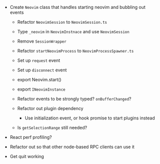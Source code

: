 - Create `Neovim` class that handles starting neovim and bubbling out events
    - Refactor `NeovimSession` to `NeovimSession.ts`
    - Type `_neovim` in `NeovimInstnace` and use `NeovimSession`
    - Remove `SessionWrapper`

    - Refactor `startNeovimProcess` to `NeovimProcessSpawner.ts`

    - Set up `request` event
    - Set up `disconnect` event


    - export Neovim.start()
    - export `INeovimInstance`
    - Refactor events to be strongly typed? `onBufferChanged`?
    - Refactor out plugin dependency
        - Use initialization event, or hook promise to start plugins instead

    - Is `getSelectionRange` still needed?

- React perf profiling?
- Refactor out so that other node-based RPC clients can use it

- Get quit working
